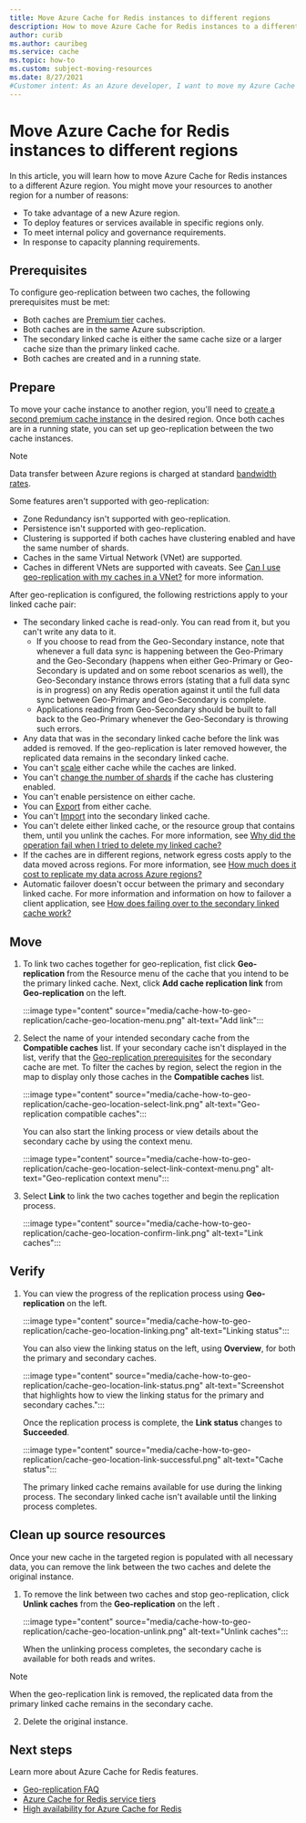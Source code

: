 ```yaml
---
title: Move Azure Cache for Redis instances to different regions
description: How to move Azure Cache for Redis instances to a different Azure region.
author: curib
ms.author: cauribeg
ms.service: cache
ms.topic: how-to
ms.custom: subject-moving-resources
ms.date: 8/27/2021
#Customer intent: As an Azure developer, I want to move my Azure Cache for Redis resource to another Azure region.
---
```


# Move Azure Cache for Redis instances to different regions

In this article, you will learn how to move Azure Cache for Redis instances to a different Azure region. You might move your resources to another region for a number of reasons:
- To take advantage of a new Azure region.
- To deploy features or services available in specific regions only.
- To meet internal policy and governance requirements.
- In response to capacity planning requirements.

## Prerequisites 

To configure geo-replication between two caches, the following prerequisites must be met:

- Both caches are [Premium tier](cache-overview.md#service-tiers) caches.
- Both caches are in the same Azure subscription.
- The secondary linked cache is either the same cache size or a larger cache size than the primary linked cache.
- Both caches are created and in a running state.

## Prepare

To move your cache instance to another region, you'll need to [create a second premium cache instance](quickstart-create-redis.md) in the desired region. Once both caches are in a running state, you can set up geo-replication between the two cache instances. 

> [!NOTE]
> Data transfer between Azure regions is charged at standard [bandwidth rates](https://azure.microsoft.com/pricing/details/bandwidth/).

Some features aren't supported with geo-replication:

- Zone Redundancy isn't supported with geo-replication.
- Persistence isn't supported with geo-replication.
- Clustering is supported if both caches have clustering enabled and have the same number of shards.
- Caches in the same Virtual Network (VNet) are supported.
- Caches in different VNets are supported with caveats. See [Can I use geo-replication with my caches in a VNet?](cache-how-to-geo-replication.md#can-i-use-geo-replication-with-my-caches-in-a-vnet) for more information.

After geo-replication is configured, the following restrictions apply to your linked cache pair:

- The secondary linked cache is read-only. You can read from it, but you can't write any data to it. 
    - If you choose to read from the Geo-Secondary instance, note that whenever a full data sync is happening between the Geo-Primary and the Geo-Secondary (happens when either Geo-Primary or Geo-Secondary is updated and on some reboot scenarios as well), the Geo-Secondary instance throws errors (stating that a full data sync is in progress) on any Redis operation against it until the full data sync between Geo-Primary and Geo-Secondary is complete. 
    - Applications reading from Geo-Secondary should be built to fall back to the Geo-Primary whenever the Geo-Secondary is throwing such errors.
- Any data that was in the secondary linked cache before the link was added is removed. If the geo-replication is later removed however, the replicated data remains in the secondary linked cache.
- You can't [scale](cache-how-to-scale.md) either cache while the caches are linked.
- You can't [change the number of shards](cache-how-to-premium-clustering.md) if the cache has clustering enabled.
- You can't enable persistence on either cache.
- You can [Export](cache-how-to-import-export-data.md#export) from either cache.
- You can't [Import](cache-how-to-import-export-data.md#import) into the secondary linked cache.
- You can't delete either linked cache, or the resource group that contains them, until you unlink the caches. For more information, see [Why did the operation fail when I tried to delete my linked cache?](cache-how-to-geo-replication.md#why-did-the-operation-fail-when-i-tried-to-delete-my-linked-cache)
- If the caches are in different regions, network egress costs apply to the data moved across regions. For more information, see [How much does it cost to replicate my data across Azure regions?](cache-how-to-geo-replication.md#how-much-does-it-cost-to-replicate-my-data-across-azure-regions)
- Automatic failover doesn't occur between the primary and secondary linked cache. For more information and information on how to failover a client application, see [How does failing over to the secondary linked cache work?](cache-how-to-geo-replication.md#how-does-failing-over-to-the-secondary-linked-cache-work)

## Move

1. To link two caches together for geo-replication, fist click **Geo-replication** from the Resource menu of the cache that you intend to be the primary linked cache. Next, click **Add cache replication link** from **Geo-replication** on the left.

    :::image type="content" source="media/cache-how-to-geo-replication/cache-geo-location-menu.png" alt-text="Add link":::

1. Select the name of your intended secondary cache from the **Compatible caches** list. If your secondary cache isn't displayed in the list, verify that the [Geo-replication prerequisites](#prerequisites) for the secondary cache are met. To filter the caches by region, select the region in the map to display only those caches in the **Compatible caches** list.

    :::image type="content" source="media/cache-how-to-geo-replication/cache-geo-location-select-link.png" alt-text="Geo-replication compatible caches":::

    You can also start the linking process or view details about the secondary cache by using the context menu.

    :::image type="content" source="media/cache-how-to-geo-replication/cache-geo-location-select-link-context-menu.png" alt-text="Geo-replication context menu":::

1. Select **Link** to link the two caches together and begin the replication process.
   
    :::image type="content" source="media/cache-how-to-geo-replication/cache-geo-location-confirm-link.png" alt-text="Link caches":::

## Verify

1. You can view the progress of the replication process using **Geo-replication** on the left.

    :::image type="content" source="media/cache-how-to-geo-replication/cache-geo-location-linking.png" alt-text="Linking status":::

    You can also view the linking status on the left, using **Overview**, for both the primary and secondary caches.

    :::image type="content" source="media/cache-how-to-geo-replication/cache-geo-location-link-status.png" alt-text="Screenshot that highlights how to view the linking status for the primary and secondary caches.":::

    Once the replication process is complete, the **Link status** changes to **Succeeded**.

    :::image type="content" source="media/cache-how-to-geo-replication/cache-geo-location-link-successful.png" alt-text="Cache status":::

    The primary linked cache remains available for use during the linking process. The secondary linked cache isn't available until the linking process completes.

## Clean up source resources 

Once your new cache in the targeted region is populated with all necessary data, you can remove the link between the two caches and delete the original instance.

1. To remove the link between two caches and stop geo-replication, click **Unlink caches** from the **Geo-replication** on the left .

    :::image type="content" source="media/cache-how-to-geo-replication/cache-geo-location-unlink.png" alt-text="Unlink caches":::

    When the unlinking process completes, the secondary cache is available for both reads and writes.

>[!NOTE]
>When the geo-replication link is removed, the replicated data from the primary linked cache remains in the secondary cache.
>
>

2. Delete the original instance.


## Next steps

Learn more about Azure Cache for Redis features.
- [Geo-replication FAQ](cache-how-to-geo-replication.md#geo-replication-faq)
- [Azure Cache for Redis service tiers](cache-overview.md#service-tiers)
- [High availability for Azure Cache for Redis](cache-high-availability.md)

